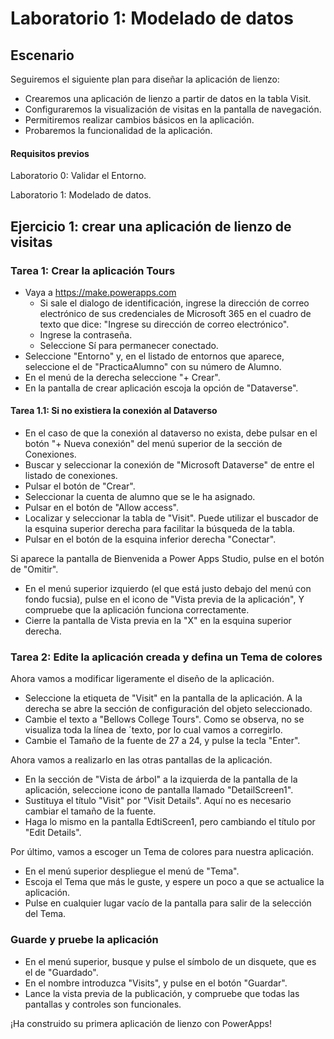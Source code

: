 # Laboratorio 1: Modelado de datos
## Escenario

Seguiremos el siguiente plan para diseñar la aplicación de lienzo:
- Crearemos una aplicación de lienzo a partir de datos en la tabla Visit.
- Configuraremos la visualización de visitas en la pantalla de navegación.
- Permitiremos realizar cambios básicos en la aplicación.
- Probaremos la funcionalidad de la aplicación.

#### Requisitos previos
Laboratorio 0: Validar el Entorno.

Laboratorio 1: Modelado de datos.

## Ejercicio 1: crear una aplicación de lienzo de visitas

### Tarea 1: Crear la aplicación Tours
- Vaya a https://make.powerapps.com
    * Si sale el dialogo de identificación, ingrese la dirección de correo electrónico de sus credenciales de Microsoft 365 en el cuadro de texto que dice: "Ingrese su dirección de correo electrónico".
    * Ingrese la contraseña.
    * Seleccione Sí para permanecer conectado.
- Seleccione "Entorno" y, en el listado de entornos que aparece, seleccione el de "PracticaAlumno" con su número de Alumno.
- En el menú de la derecha seleccione "+ Crear".
- En la pantalla de crear aplicación escoja la opción de "Dataverse".
#### Tarea 1.1: Si no existiera la conexión al Dataverso
- En el caso de que la conexión al dataverso no exista, debe pulsar en el botón "+ Nueva conexión" del menú superior de la sección de Conexiones.
- Buscar y seleccionar la conexión de "Microsoft Dataverse" de entre el listado de conexiones.
- Pulsar el botón de "Crear".
- Seleccionar la cuenta de alumno que se le ha asignado.
- Pulsar en el botón de "Allow access".
- Localizar y seleccionar la tabla de "Visit". Puede utilizar el buscador de la esquina superior derecha para facilitar la búsqueda de la tabla.
- Pulsar en el botón de la esquina inferior derecha "Conectar".

Si aparece la pantalla de Bienvenida a Power Apps Studio, pulse en el botón de "Omitir".
- En el menú superior izquierdo (el que está justo debajo del menú con fondo fucsia), pulse en el icono de "Vista previa de la aplicación", Y compruebe que la aplicación funciona correctamente.
- Cierre la pantalla de Vista previa en la "X" en la esquina superior derecha.

### Tarea 2: Edite la aplicación creada y defina un Tema de colores
Ahora vamos a modificar ligeramente el diseño de la aplicación.
- Seleccione la etiqueta de "Visit" en la pantalla de la aplicación. A la derecha se abre la sección de configuración del objeto seleccionado.
- Cambie el texto a "Bellows College Tours".
Como se observa, no se visualiza toda la línea de ´texto, por lo cual vamos a corregirlo.
- Cambie el Tamaño de la fuente de 27 a 24, y pulse la tecla "Enter".

Ahora vamos a realizarlo en las otras pantallas de la aplicación.

- En la sección de "Vista de árbol" a la izquierda de la pantalla de la aplicación, seleccione icono de pantalla llamado "DetailScreen1".
- Sustituya el título "Visit" por "Visit Details". Aquí no es necesario cambiar el tamaño de la fuente.
- Haga lo mismo en la pantalla EdtiScreen1, pero cambiando el título por "Edit Details".

Por último, vamos a escoger un Tema de colores para nuestra aplicación.
- En el menú superior despliegue el menú de "Tema".
- Escoja el Tema que más le guste, y espere un poco a que se actualice la aplicación.
- Pulse en cualquier lugar vacío de la pantalla para salir de la selección del Tema.

### Guarde y pruebe la aplicación
- En el menú superior, busque y pulse el símbolo de un disquete, que es el de "Guardado".
- En el nombre introduzca "Visits", y pulse en el botón "Guardar".
- Lance la vista previa de la publicación, y compruebe que todas las pantallas y controles son funcionales.

¡Ha construido su primera aplicación de lienzo con PowerApps!







